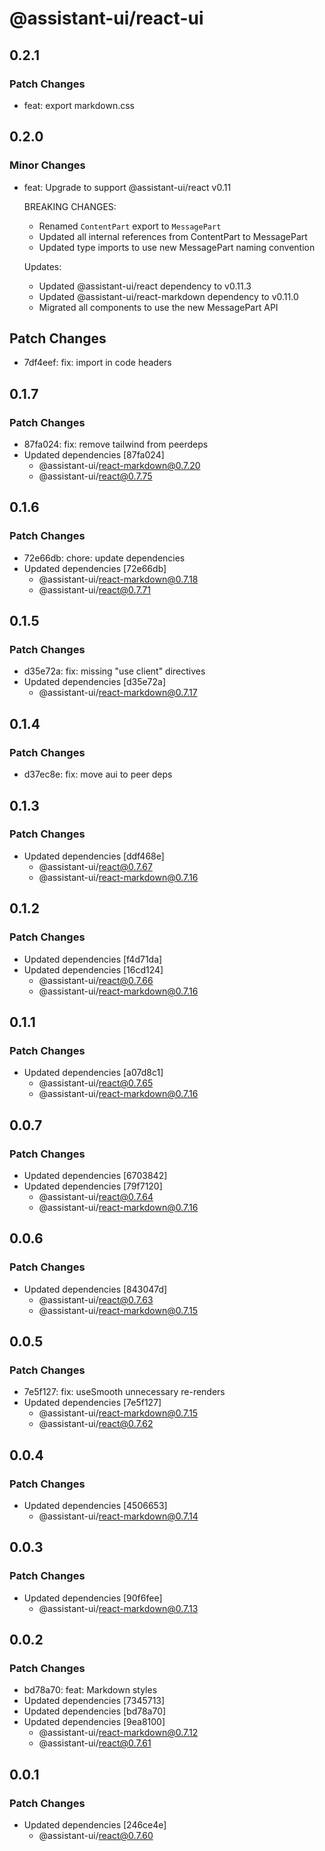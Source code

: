 # @assistant-ui/react-ui

## 0.2.1

### Patch Changes

- feat: export markdown.css

## 0.2.0

### Minor Changes

- feat: Upgrade to support @assistant-ui/react v0.11

  BREAKING CHANGES:
  - Renamed `ContentPart` export to `MessagePart`
  - Updated all internal references from ContentPart to MessagePart
  - Updated type imports to use new MessagePart naming convention

  Updates:
  - Updated @assistant-ui/react dependency to v0.11.3
  - Updated @assistant-ui/react-markdown dependency to v0.11.0
  - Migrated all components to use the new MessagePart API

## Patch Changes

- 7df4eef: fix: import in code headers

## 0.1.7

### Patch Changes

- 87fa024: fix: remove tailwind from peerdeps
- Updated dependencies [87fa024]
  - @assistant-ui/react-markdown@0.7.20
  - @assistant-ui/react@0.7.75

## 0.1.6

### Patch Changes

- 72e66db: chore: update dependencies
- Updated dependencies [72e66db]
  - @assistant-ui/react-markdown@0.7.18
  - @assistant-ui/react@0.7.71

## 0.1.5

### Patch Changes

- d35e72a: fix: missing "use client" directives
- Updated dependencies [d35e72a]
  - @assistant-ui/react-markdown@0.7.17

## 0.1.4

### Patch Changes

- d37ec8e: fix: move aui to peer deps

## 0.1.3

### Patch Changes

- Updated dependencies [ddf468e]
  - @assistant-ui/react@0.7.67
  - @assistant-ui/react-markdown@0.7.16

## 0.1.2

### Patch Changes

- Updated dependencies [f4d71da]
- Updated dependencies [16cd124]
  - @assistant-ui/react@0.7.66
  - @assistant-ui/react-markdown@0.7.16

## 0.1.1

### Patch Changes

- Updated dependencies [a07d8c1]
  - @assistant-ui/react@0.7.65
  - @assistant-ui/react-markdown@0.7.16

## 0.0.7

### Patch Changes

- Updated dependencies [6703842]
- Updated dependencies [79f7120]
  - @assistant-ui/react@0.7.64
  - @assistant-ui/react-markdown@0.7.16

## 0.0.6

### Patch Changes

- Updated dependencies [843047d]
  - @assistant-ui/react@0.7.63
  - @assistant-ui/react-markdown@0.7.15

## 0.0.5

### Patch Changes

- 7e5f127: fix: useSmooth unnecessary re-renders
- Updated dependencies [7e5f127]
  - @assistant-ui/react-markdown@0.7.15
  - @assistant-ui/react@0.7.62

## 0.0.4

### Patch Changes

- Updated dependencies [4506653]
  - @assistant-ui/react-markdown@0.7.14

## 0.0.3

### Patch Changes

- Updated dependencies [90f6fee]
  - @assistant-ui/react-markdown@0.7.13

## 0.0.2

### Patch Changes

- bd78a70: feat: Markdown styles
- Updated dependencies [7345713]
- Updated dependencies [bd78a70]
- Updated dependencies [9ea8100]
  - @assistant-ui/react-markdown@0.7.12
  - @assistant-ui/react@0.7.61

## 0.0.1

### Patch Changes

- Updated dependencies [246ce4e]
  - @assistant-ui/react@0.7.60
